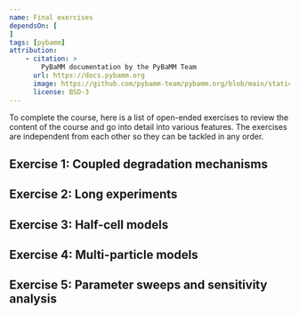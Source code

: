 ```yaml
---
name: Final exercises
dependsOn: [
]
tags: [pybamm]
attribution: 
    - citation: >
        PyBaMM documentation by the PyBaMM Team
      url: https://docs.pybamm.org
      image: https://github.com/pybamm-team/pybamm.org/blob/main/static/images/pybamm_logo.svg
      license: BSD-3
---
```


To complete the course, here is a list of open-ended exercises to review the content of the course and go into detail into various features. The exercises are independent from each other so they can be tackled in any order.

## Exercise 1: Coupled degradation mechanisms

## Exercise 2: Long experiments

## Exercise 3: Half-cell models

## Exercise 4: Multi-particle models

## Exercise 5: Parameter sweeps and sensitivity analysis